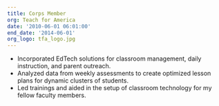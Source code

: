 ```yaml
---
title: Corps Member
org: Teach for America
date: '2010-06-01 06:01:00'
end_date: '2014-06-01'
org_logo: tfa_logo.jpg
---
```


* Incorporated EdTech solutions for classroom management, daily instruction, and parent outreach. 
* Analyzed data from weekly assessments to create optimized lesson plans for dynamic clusters of students.
* Led trainings and aided in the setup of classroom technology for my fellow faculty members. 
